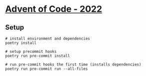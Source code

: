 # [Advent of Code - 2022](https://adventofcode.com/2022)

## Setup
```shell
# install environment and dependencies
poetry install

# setup precommit hooks
poetry run pre-commit install

# run pre-commit hooks the first time (installs dependencies)
poetry run pre-commit run --all-files
```
